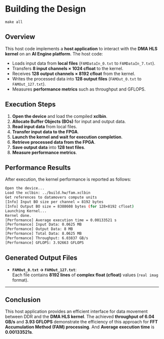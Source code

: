 # Building the Design



```
make all
```

## **Overview**
This host code implements a **host application** to interact with the **DMA HLS kernel** on an **AI Engine platform**. The host code:
- Loads input data from **local files** (`FAMDataIn_0.txt` to `FAMDataIn_7.txt`).
- Transfers **8 input channels × 1024 cfloat** to the kernel.
- Receives **128 output channels × 8192 cfloat** from the kernel.
- Writes the processed data into **128 output files** (`FAMOut_0.txt` to `FAMOut_127.txt`).
- Measures **performance metrics** such as throughput and GFLOPS.



## **Execution Steps**
1. **Open the device** and load the compiled **xclbin**.
2. **Allocate Buffer Objects (BOs)** for input and output data.
3. **Read input data** from local files.
4. **Transfer input data to the FPGA**.
5. **Launch the kernel and wait for execution completion**.
6. **Retrieve processed data from the FPGA**.
7. **Save output data** into **128 text files**.
8. **Measure performance metrics**.



## **Performance Results**
After execution, the kernel performance is reported as follows:

```sh
Open the device...
Load the xclbin: ../build.hw/fam.xclbin
Get references to datamovers compute units
[Info] Input BO size per channel = 8192 bytes
[Info] Output BO size = 8388608 bytes (for 128×8192 cfloat)
Launching Kernel...
Kernel done.
[Performance] Average execution time = 0.00133521 s
[Performance] Input Data: 0.0625 MB
[Performance] Output Data: 8 MB
[Performance] Total Data: 8.0625 MB
[Performance] Throughput: 6.03837 GB/s
[Performance] GFLOPS: 3.92663 GFLOPS
```


## **Generated Output Files**
- **`FAMOut_0.txt` → `FAMOut_127.txt`**:  
  Each file contains **8192 lines** of **complex float (cfloat)** values (`real imag` format).

---

## **Conclusion**
This host application provides an efficient interface for data movement between DDR and the **DMA HLS kernel**. The achieved **throughput of 6.04 GB/s** and **3.93 GFLOPS** demonstrate the efficiency of this approach for **FFT Accumulation Method (FAM) processing**. And **Average execution time** is **0.00133521s**.

